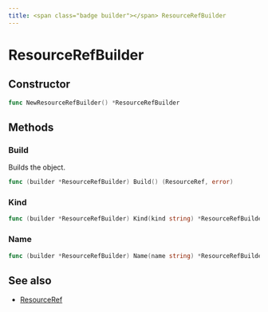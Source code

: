 ```yaml
---
title: <span class="badge builder"></span> ResourceRefBuilder
---
```

# <span class="badge builder"></span> ResourceRefBuilder

## Constructor

```go
func NewResourceRefBuilder() *ResourceRefBuilder
```
## Methods

### <span class="badge object-method"></span> Build

Builds the object.

```go
func (builder *ResourceRefBuilder) Build() (ResourceRef, error)
```

### <span class="badge object-method"></span> Kind

```go
func (builder *ResourceRefBuilder) Kind(kind string) *ResourceRefBuilder
```

### <span class="badge object-method"></span> Name

```go
func (builder *ResourceRefBuilder) Name(name string) *ResourceRefBuilder
```

## See also

 * <span class="badge object-type-struct"></span> [ResourceRef](./object-ResourceRef.md)

